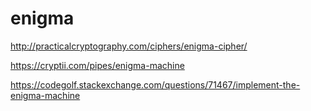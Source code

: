 # enigma

http://practicalcryptography.com/ciphers/enigma-cipher/

https://cryptii.com/pipes/enigma-machine

https://codegolf.stackexchange.com/questions/71467/implement-the-enigma-machine
